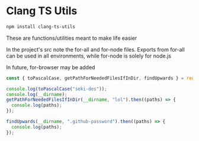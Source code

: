 # Clang TS Utils

```bash
npm install clang-ts-utils
```

These are functions/utilities meant to make life easier

In the project's src note the for-all and for-node files. Exports from for-all can be used in all environments, while for-node is solely for node.js

In future, for-browser may be added

```javascript
const { toPascalCase, getPathForNeededFilesIfInDir, findUpwards } = require("clang-ts-utils");

console.log(toPascalCase("seki-des"));
console.log(__dirname);
getPathForNeededFilesIfInDir(__dirname, "lol").then((paths) => {
  console.log(paths);
});

findUpwards(__dirname, ".github-password").then((paths) => {
  console.log(paths);
});
```
